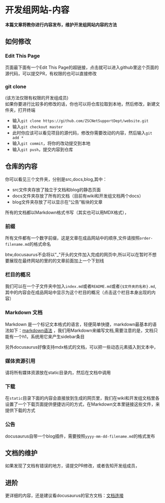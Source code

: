 # 开发组网站-内容
**本篇文章将教你进行内容发布，维护开发组网站内容的方法**
## 如何修改
### Edit This Page
页面最下面有一个Edit This Page的超链接，点击就可以进入github里这个页面的源代码，可以提交PR，有权限的也可以直接修改
### git clone
(该方法仅限有权限的开发组成员)\
如果你要进行比较多的修改的话，你也可以将仓库拉取到本地，然后修改，新建文件夹，打开终端
- 输入`git clone https://github.com/ZSCNetSupportDept/website.git`
- 输入`git checkout master`
- 此时你应该可以看见项目的源代码，修改你需要改动的内容，然后输入`git add *`
- 输入`git commit`，将你的改动提交到本地
- 输入`git push`，提交内容到仓库
## 仓库的内容
你可以看见三个文件夹，分别是src,docs,blog,其中：
- src文件夹存放了独立于文档和blog的静态页面
- docs文件夹存放了所有的文档（目前有wiki和开发组文档两个docs）
- blog文件夹存放了可以显示在“公告”板块的文章

所有的文档都以Markdown格式书写（其实也可以用MDX格式），
### 前缀
所有文件都有一个数字前缀，这是文章在成品网站中的顺序,文件请按照`order-filename.md`的格式命名

btw,docusaurus不会将以"_"开头的文件加入完成的网页中,所以可以在暂时不想要展现在最终网站的里的的文章前面加上一个下划线
### 栏目的概况
我们可以在一个子文件夹中加入`index.md`或者`README.md`或者`{$文件夹的名称}.md`,其中的内容会在成品网站中显示为这个栏目的概况（点击这个栏目本身出现的内容）
### Markdown 文档
Markdown 是一个标记文本格式的语言，轻便简单快捷，markdown最基本的语法如下：[markdown语法](https://commonmark.org/) ，我们用Markdown来编写文档,需要注意的是，文档只能有一个h1，系统用它来产生sidebar条目

另外docusaurus好像支持mdx格式的文档，可以把一些动态元素插入到文本中，
### 媒体资源引用
请将所有媒体资源放在static目录内，然后在文档中调用
### 下载
在`static`目录下面的内容会直接放到生成的网页里，我们在wiki和开发组文档里各设置了一个下载页面提供便捷访问的方式，在Markdown文本里链接这些文件，来提供下载的方式

### 公告
docusaurus自带一个blog插件，需要按照`yyyy-mm-dd-filename.md`的格式发布

## 文档的维护
如果发现了文档有错误的地方，请提交PR修改，或者告知开发组成员，

## 进阶
更详细的内容，还是建议看docusaurus的官方文档：[文档连接](https://www.docusaurus.cn/docs/category/guides)
